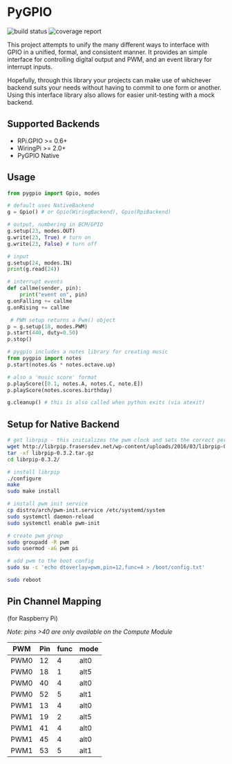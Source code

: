 PyGPIO
======

![build status](https://git.mk2es.com.au/gwillz/pygpio/badges/master/build.svg)
![coverage report](https://git.mk2es.com.au/gwillz/pygpio/badges/master/coverage.svg)

This project attempts to unify the many different ways to interface with GPIO
in a unified, formal, and consistent manner. It provides an simple interface for
controlling digital output and PWM, and an event library for interrupt inputs.

Hopefully, through this library your projects can make use of whichever backend
suits your needs without having to commit to one form or another. Using this
interface library also allows for easier unit-testing with a mock backend.


Supported Backends
-----------------------------------
 + RPi.GPIO >= 0.6+
 + WiringPi >= 2.0+
 + PyGPIO Native


Usage
-----
```python
from pygpio import Gpio, modes

# default uses NativeBackend
g = Gpio() # or Gpio(WiringBackend), Gpio(RpiBackend)

# output, numbering in BCM/GPIO
g.setup(23, modes.OUT)
g.write(23, True) # turn on
g.write(23, False) # turn off

# input
g.setup(24, modes.IN)
print(g.read(24))

# interrupt events
def callme(sender, pin):
    print("event on", pin)
g.onFalling += callme
g.onRising += callme

 # PWM setup returns a Pwm() object
p = g.setup(18, modes.PWM)
p.start(440, duty=0.50)
p.stop()

# pygpio includes a notes library for creating music
from pygpio import notes
p.start(notes.Gs * notes.octave.up)

# also a 'music score' format
p.playScore([0.1, notes.A, notes.C, note.E])
p.playScore(notes.scores.birthday)

g.cleanup() # this is also called when python exits (via atexit)
```


Setup for Native Backend
------------------------
```sh
# get librpip - this initializes the pwm clock and sets the correct permissions
wget http://librpip.frasersdev.net/wp-content/uploads/2016/03/librpip-0.3.2.tar.gz
tar -xf librpip-0.3.2.tar.gz
cd librpip-0.3.2/

# install librpip
./configure
make
sudo make install

# install pwm init service
cp distro/arch/pwm-init.service /etc/systemd/system
sudo systemctl daemon-reload
sudo systemctl enable pwm-init

# create pwm group
sudo groupadd -R pwm
sudo usermod -aG pwm pi

# add pwm to the boot config
sudo su -c 'echo dtoverlay=pwm,pin=12,func=4 > /boot/config.txt'

sudo reboot
```


Pin Channel Mapping
-------------------

(for Raspberry Pi)

*Note: pins >40 are only available on the Compute Module*


| PWM  | Pin | func | mode |
|------|-----|------|------|
| PWM0 | 12  | 4    | alt0 |
| PWM0 | 18  | 1    | alt5 |
| PWM0 | 40  | 4    | alt0 |
| PWM0 | 52  | 5    | alt1 |
| PWM1 | 13  | 4    | alt0 |
| PWM1 | 19  | 2    | alt5 |
| PWM1 | 41  | 4    | alt0 |
| PWM1 | 45  | 4    | alt0 |
| PWM1 | 53  | 5    | alt1 |

